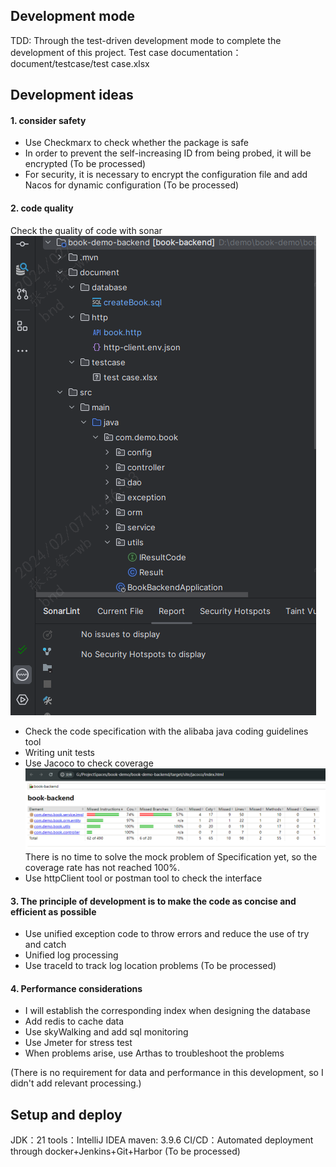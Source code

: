 ## Development mode

TDD: Through the test-driven development mode to complete the development of this project.
Test case documentation：document/testcase/test case.xlsx

## Development ideas

#### 1. consider safety

* Use Checkmarx to check whether the package is safe
* In order to prevent the self-increasing ID from being probed, it will be encrypted (To be processed)
* For security, it is necessary to encrypt the configuration file and add Nacos for dynamic configuration (To be processed)

#### 2. code quality

Check the quality of code with sonar
![image.png](document/images/sonar.png)

* Check the code specification with the alibaba java coding guidelines tool
* Writing unit tests
* Use Jacoco to check coverage
![img.png](document/images/coverage.png)
  There is no time to solve the mock problem of Specification yet, so the coverage rate has not reached 100%.
* Use httpClient tool or postman tool to check the interface

#### 3. The principle of development is to make the code as concise and efficient as possible

* Use unified exception code to throw errors and reduce the use of try and catch
* Unified log processing
* Use traceId to track log location problems (To be processed)

#### 4. Performance considerations

* I will establish the corresponding index when designing the database
* Add redis to cache data
* Use skyWalking and add sql monitoring
* Use Jmeter for stress test
* When problems arise, use Arthas to troubleshoot the problems

(There is no requirement for data and performance in this development, so I didn't add relevant processing.)

## Setup and deploy

JDK：21
tools：IntelliJ IDEA
maven: 3.9.6
CI/CD：Automated deployment through docker+Jenkins+Git+Harbor (To be processed)


